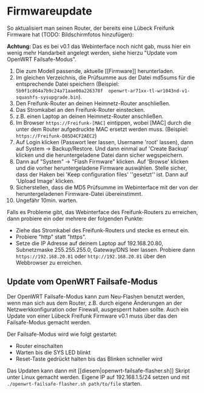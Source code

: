# Firmwareupdate

So aktualisiert man seinen Router, der bereits eine Lübeck Freifunk Firmware hat (TODO: Bildschirmfotos hinzufügen):

**Achtung:** Das es bei v0.1 das Webinterface noch nicht gab, muss hier ein wenig mehr Handarbeit angelegt werden, siehe hierzu "Update vom OpenWRT Failsafe-Modus".

 1. Die zum Modell passende, aktuelle [[Firmware]] herunterladen.
 1. Im gleichen Verzeichnis, die Prüfsumme aus der Datei md5sums für die entsprechende Datei speichern (Beispiel: `5b9f1c864a7b9c24a71aae00a226378f  openwrt-ar71xx-tl-wr1043nd-v1-squashfs-sysupgrade.bin`).
 1. Den Freifunk-Router an deinen Heimnetz-Router anschließen.
 1. Das Stromkabel an den Freifunk-Router einstecken.
 1. z.B. einen Laptop an deinen Heimnetz-Router anschließen.
 1. Im Browser `https://Freifunk-[MAC]` eintippen, wobei [MAC] durch die unter dem Router aufgedruckte MAC ersetzt werden muss. (Beispiel: `https://Freifunk-D85D4CF2AEC2`)
 1. Auf Login klicken (Passwort leer lassen, Username 'root' lassen), dann auf System -> Backup/Restore. Und dann einmal auf 'Create Backup' klicken und die heruntergeladene Datei dann sicher wegspeichern.
 1. Dann auf "System" -> "Flash Firmware" klicken. Auf 'Browse' klicken und die vorher heruntergeladene Firmware auswählen. Stelle sicher, dass der Haken bei 'Keep configuration files' ''gesetzt'' ist. Dann auf 'Upload Image' klicken.
 1. Sicherstellen, dass die MD5 Prüfsumme im Webinterface mit der von der heruntergeladenen Firmware-Datei übereinstimmt.
 1. Ungefähr 10min. warten.

Falls es Probleme gibt, das Webinterface des Freifunk-Routers zu erreichen, dann probiere ein oder mehrere der folgenden Punkte:

 * Ziehe das Stromkabel des Freifunk-Routers und stecke es erneut ein.
 * Probiere "http" statt "https".
 * Setze die IP Adresse auf deinem Laptop auf 192.168.20.80, Subnetzmaske 255.255.255.0, Gateway/DNS leer lassen. Probiere dann `https://192.168.20.81` oder `http://192.168.20.81` über den Webbrowser zu erreichen.

## Update vom OpenWRT Failsafe-Modus

Der OpenWRT Failsafe-Modus kann zum Neu-Flashen benutzt werden, wenn man sich aus dem Router, z.B. durch eigene Änderungen an der Netzwerkkonfiguration oder Firewall, ausgesperrt haben sollte. Auch ein Update von einer Lübeck Freifunk Firmware v0.1 muss über das den Failsafe-Modus gemacht werden.

Der Failsafe-Modus wird wie folgt gestartet:

 * Router einschalten
 * Warten bis die SYS LED blinkt
 * Reset-Taste gedrückt halten bis das Blinken schneller wird

Das Updaten kann dann mit [[diesem|openwrt-failsafe-flasher.sh]] Skript unter Linux gemacht werden. Eigene IP auf 192.168.1.5/24 setzen und mit `./openwrt-failsafe-flasher.sh path/to/file` starten.